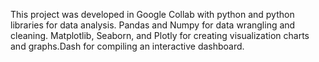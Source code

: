 This project was developed in Google Collab with python and python libraries for data analysis. Pandas and Numpy for data wrangling and cleaning. Matplotlib, Seaborn, and Plotly for creating visualization charts and graphs.Dash for compiling an interactive dashboard.
